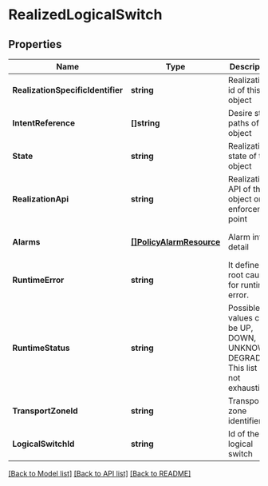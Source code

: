 # RealizedLogicalSwitch

## Properties
Name | Type | Description | Notes
------------ | ------------- | ------------- | -------------
**RealizationSpecificIdentifier** | **string** | Realization id of this object | [optional] [default to null]
**IntentReference** | **[]string** | Desire state paths of this object | [optional] [default to null]
**State** | **string** | Realization state of this object | [default to null]
**RealizationApi** | **string** | Realization API of this object on enforcement point | [optional] [default to null]
**Alarms** | [**[]PolicyAlarmResource**](PolicyAlarmResource.md) | Alarm info detail | [optional] [default to null]
**RuntimeError** | **string** | It define the root cause for runtime error.  | [optional] [default to null]
**RuntimeStatus** | **string** | Possible values could be UP, DOWN, UNKNOWN, DEGRADED This list is not exhaustive.  | [optional] [default to null]
**TransportZoneId** | **string** | Transport zone identifier | [optional] [default to null]
**LogicalSwitchId** | **string** | Id of the logical switch | [optional] [default to null]

[[Back to Model list]](../README.md#documentation-for-models) [[Back to API list]](../README.md#documentation-for-api-endpoints) [[Back to README]](../README.md)

